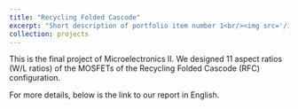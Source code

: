 ```yaml
---
title: "Recycling Folded Cascode"
excerpt: "Short description of portfolio item number 1<br/><img src='/images/500x300.png'>"
collection: projects
---
```

<!-- Todo: revise the image. -->
This is the final project of Microelectronics II.
We designed 11 aspect ratios (W/L ratios) of the MOSFETs of the
Recycling Folded Cascode (RFC) configuration.

For more details, below is the link to our report in English.